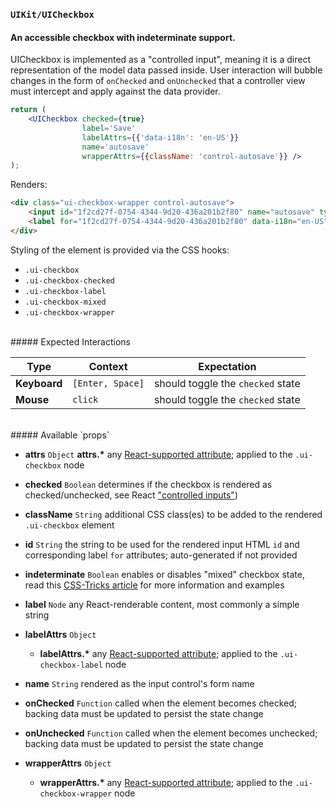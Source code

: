 ### `UIKit/UICheckbox`
#### An accessible checkbox with indeterminate support.

UICheckbox is implemented as a "controlled input", meaning it is a direct representation of the model data passed inside. User interaction will bubble changes in the form of `onChecked` and `onUnchecked` that a controller view must intercept and apply against the data provider.

```jsx
return (
    <UICheckbox checked={true}
                label='Save'
                labelAttrs={{'data-i18n': 'en-US'}}
                name='autosave'
                wrapperAttrs={{className: 'control-autosave'}} />
);
```
Renders:
```html
<div class="ui-checkbox-wrapper control-autosave">
    <input id="1f2cd27f-0754-4344-9d20-436a201b2f80" name="autosave" type="checkbox" aria-checked="true" class="ui-checkbox ui-checkbox-checked" checked />
    <label for="1f2cd27f-0754-4344-9d20-436a201b2f80" data-i18n="en-US">Save</label>
</div>
```

Styling of the element is provided via the CSS hooks:

- `.ui-checkbox`
- `.ui-checkbox-checked`
- `.ui-checkbox-label`
- `.ui-checkbox-mixed`
- `.ui-checkbox-wrapper`

<br />
##### Expected Interactions

Type | Context | Expectation
---- | ------- | -----------
__Keyboard__ | `[Enter, Space]` | should toggle the `checked` state
__Mouse__ | `click` | should toggle the `checked` state

<br />
##### Available `props`

- __attrs__ `Object`
  __attrs.*__
  any [React-supported attribute](https://facebook.github.io/react/docs/tags-and-attributes.html#html-attributes); applied to the `.ui-checkbox` node

- __checked__ `Boolean`
  determines if the checkbox is rendered as checked/unchecked, see React ["controlled inputs"](https://facebook.github.io/react/docs/forms.html#controlled-components))

- __className__ `String`
  additional CSS class(es) to be added to the rendered `.ui-checkbox` element

- __id__ `String`
  the string to be used for the rendered input HTML `id` and corresponding label `for` attributes; auto-generated if not provided

- __indeterminate__ `Boolean`
  enables or disables "mixed" checkbox state, read this [CSS-Tricks article](https://css-tricks.com/indeterminate-checkboxes/)  for more information and examples

- __label__ `Node`
  any React-renderable content, most commonly a simple string

- __labelAttrs__ `Object`
    - __labelAttrs.*__
      any [React-supported attribute](https://facebook.github.io/react/docs/tags-and-attributes.html#html-attributes); applied to the `.ui-checkbox-label` node

- __name__ `String`
  rendered as the input control's form name

- __onChecked__ `Function`
  called when the element becomes checked; backing data must be updated to persist the state change

- __onUnchecked__ `Function`
  called when the element becomes unchecked; backing data must be updated to persist the state change

- __wrapperAttrs__ `Object`
    - __wrapperAttrs.*__
      any [React-supported attribute](https://facebook.github.io/react/docs/tags-and-attributes.html#html-attributes); applied to the `.ui-checkbox-wrapper` node
